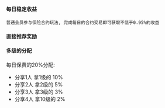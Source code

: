 

#### 每日稳定收益

    普通会员参与保险合约玩法, 完成每日的合约交易即可获取不低于0.95%的收益

#### 直接推荐奖励
    
#### 多级的分配

每日保费的20%分配:

* 分享1人  拿1级的 10%
* 分享2人  拿2级的 5%
* 分享3人  拿3级的 3%
* 分享4人  拿10级的 2%
